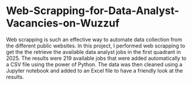 # Web-Scrapping-for-Data-Analyst-Vacancies-on-Wuzzuf
Web scrapping is such an effective way to automate data collection from the different public websites. In this project, I performed web scrapping to get the the retrieve the available data analyst jobs in the first quadrant in 2025. The results were 219 available jobs that were added automatically to a CSV file using the power of Python. The data was then cleaned using a Jupyter notebook and added to an Excel file to have a friendly look at the results.
